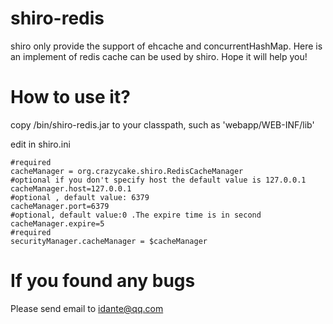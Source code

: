 shiro-redis
===========

shiro only provide the support of ehcache and concurrentHashMap. Here is an implement of redis cache can be used by shiro. Hope it will help you!

How to use it?
===========

copy /bin/shiro-redis.jar to your classpath, such as 'webapp/WEB-INF/lib'

edit in shiro.ini

```properties
#required
cacheManager = org.crazycake.shiro.RedisCacheManager
#optional if you don't specify host the default value is 127.0.0.1
cacheManager.host=127.0.0.1
#optional , default value: 6379
cacheManager.port=6379
#optional, default value:0 .The expire time is in second
cacheManager.expire=5
#required
securityManager.cacheManager = $cacheManager
```

If you found any bugs
===========

Please send email to idante@qq.com
